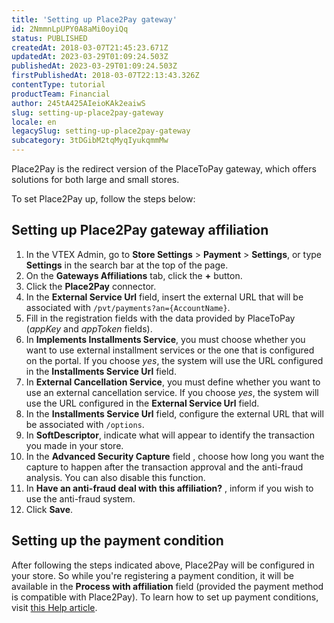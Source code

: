 ```yaml
---
title: 'Setting up Place2Pay gateway'
id: 2NmmnLpUPY0A8aMi0oyiQq
status: PUBLISHED
createdAt: 2018-03-07T21:45:23.671Z
updatedAt: 2023-03-29T01:09:24.503Z
publishedAt: 2023-03-29T01:09:24.503Z
firstPublishedAt: 2018-03-07T22:13:43.326Z
contentType: tutorial
productTeam: Financial
author: 245tA425AIeioKAk2eaiwS
slug: setting-up-place2pay-gateway
locale: en
legacySlug: setting-up-place2pay-gateway
subcategory: 3tDGibM2tqMyqIyukqmmMw
---
```


Place2Pay is the redirect version of the PlaceToPay gateway, which offers solutions for both large and small stores.

To set Place2Pay up, follow the steps below:

## Setting up Place2Pay gateway affiliation
1. In the VTEX Admin, go to **Store Settings** > **Payment** > **Settings**, or type **Settings** in the search bar at the top of the page.
2. On the __Gateways Affiliations__ tab, click the __+__ button.
3. Click the __Place2Pay__ connector.
4. In the __External Service Url__ field, insert the external URL that will be associated with `/pvt/payments?an={AccountName}`.
5. Fill in the registration fields with the data provided by PlaceToPay (_appKey_ and _appToken_ fields).
6. In __Implements Installments Service__, you must choose whether you want to use external installment services or the one that is configured on the portal. If you choose _yes_, the system will use the URL configured in the __Installments Service Url__ field.
7. In __External Cancellation Service__, you must define whether you want to use an external cancellation service. If you choose _yes_, the system will use the URL configured in the __External Service Url__ field.
8. In the __Installments Service Url__ field, configure the external URL that will be associated with `/options`.
9. In __SoftDescriptor__, indicate what will appear to identify the transaction you made in your store.
10. In the __Advanced Security Capture__ field , choose how long you want the capture to happen after the transaction approval and the anti-fraud analysis. You can also disable this function.
11. In __Have an anti-fraud deal with this affiliation?__ , inform if you wish to use the anti-fraud system.
12. Click __Save__.

## Setting up the payment condition
After following the steps indicated above, Place2Pay will be configured in your store. So while you're registering a payment condition, it will be available in the __Process with affiliation__ field (provided the payment method is compatible with Place2Pay). To learn how to set up payment conditions, visit [this Help article](/en/tutorial/how-to-configure-payment-conditions).
